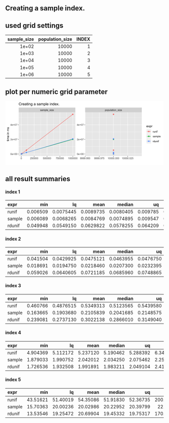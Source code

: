 ## Creating a sample index.





## used grid settings 

| sample_size| population_size| INDEX|
|-----------:|---------------:|-----:|
|       1e+02|           10000|     1|
|       1e+03|           10000|     2|
|       1e+04|           10000|     3|
|       1e+05|           10000|     4|
|       1e+06|           10000|     5|


## plot per numeric grid parameter 

![](
benchmark_grid_num.png
)



##  all result summaries 

#### index 1

|expr   |      min|        lq|      mean|    median|       uq|      max| neval|
|:------|--------:|---------:|---------:|---------:|--------:|--------:|-----:|
|runif  | 0.006509| 0.0075445| 0.0089735| 0.0080405| 0.009785| 0.024508|   100|
|sample | 0.006089| 0.0068265| 0.0084769| 0.0074895| 0.009547| 0.017544|   100|
|rdunif | 0.049948| 0.0549150| 0.0629822| 0.0578255| 0.064209| 0.166972|   100|


#### index 2

|expr   |      min|        lq|      mean|    median|        uq|      max| neval|
|:------|--------:|---------:|---------:|---------:|---------:|--------:|-----:|
|runif  | 0.041504| 0.0429925| 0.0475121| 0.0463955| 0.0476750| 0.089242|   100|
|sample | 0.018691| 0.0194750| 0.0218460| 0.0207300| 0.0232395| 0.038778|   100|
|rdunif | 0.059026| 0.0640605| 0.0721185| 0.0685960| 0.0748865| 0.145434|   100|


#### index 3

|expr   |      min|        lq|      mean|    median|        uq|      max| neval|
|:------|--------:|---------:|---------:|---------:|---------:|--------:|-----:|
|runif  | 0.460766| 0.4876515| 0.5349313| 0.5123565| 0.5439580| 1.344426|   100|
|sample | 0.163665| 0.1903680| 0.2105839| 0.2041685| 0.2148575| 0.369991|   100|
|rdunif | 0.239081| 0.2737130| 0.3022138| 0.2866010| 0.3149040| 0.903689|   100|


#### index 4

|expr   |      min|       lq|     mean|   median|       uq|      max| neval|
|:------|--------:|--------:|--------:|--------:|--------:|--------:|-----:|
|runif  | 4.904369| 5.112172| 5.237120| 5.190462| 5.288392| 6.348358|   100|
|sample | 1.879033| 1.990752| 2.042012| 2.034250| 2.075462| 2.259580|   100|
|rdunif | 1.726536| 1.932508| 1.991891| 1.983211| 2.049104| 2.410538|   100|


#### index 5

|expr   |      min|       lq|     mean|   median|       uq|       max| neval|
|:------|--------:|--------:|--------:|--------:|--------:|---------:|-----:|
|runif  | 43.51621| 51.40019| 54.35086| 51.91830| 52.36735| 200.16681|   100|
|sample | 15.70363| 20.00236| 20.02986| 20.22952| 20.39799|  22.16229|   100|
|rdunif | 13.53546| 19.25472| 20.69904| 19.45332| 19.75317| 170.23632|   100|


